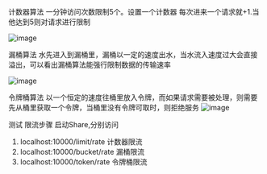 
计数器算法
一分钟访问次数限制5个。设置一个计数器 每次进来一个请求就+1.当他达到5则对请求进行限制

![image](https://user-images.githubusercontent.com/11972980/118577863-bea33100-b7bd-11eb-8257-cea802a49bae.png)


漏桶算法
水先进入到漏桶里，漏桶以一定的速度出水，当水流入速度过大会直接溢出，可以看出漏桶算法能强行限制数据的传输速率

![image](https://user-images.githubusercontent.com/11972980/118577894-cb278980-b7bd-11eb-882a-e43c70ac4856.png)



令牌桶算法
以一个恒定的速度往桶里放入令牌，而如果请求需要被处理，则需要先从桶里获取一个令牌，当桶里没有令牌可取时，则拒绝服务
![image](https://user-images.githubusercontent.com/11972980/118577933-d7134b80-b7bd-11eb-84ad-1ca9de46f7d4.png)

测试 限流步骤
启动Share,分别访问
1. localhost:10000/limit/rate 计数器限流
2. localhost:10000/bucket/rate 漏桶限流
3. localhost:10000/token/rate 令牌桶限流
